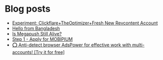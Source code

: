 # Blog posts
<!-- BLOG-POST-LIST:START -->
- [Experiment: Clickflare+TheOptimizer+Fresh New Revcontent Account](https://afflift.com/f/threads/experiment-clickflare-theoptimizer-fresh-new-revcontent-account.10545/)
- [Hello from Bangladesh](https://afflift.com/f/threads/hello-from-bangladesh.10686/)
- [Is Megapush Still Alive?](https://afflift.com/f/threads/is-megapush-still-alive.10684/)
- [Step 1 - Apply for MOBIPIUM](https://afflift.com/f/threads/step-1-apply-for-mobipium.2938/)
- [⭕ Anti-detect browser AdsPower for effective work with multi-accounts! [Try it for free]](https://afflift.com/f/threads/%E2%AD%95-anti-detect-browser-adspower-for-effective-work-with-multi-accounts-try-it-for-free.8805/)
<!-- BLOG-POST-LIST:END -->
